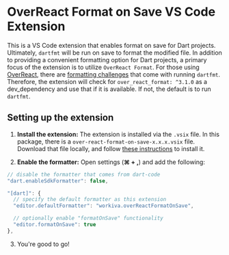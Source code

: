 # OverReact Format on Save VS Code Extension
This is a VS Code extension that enables format on save for Dart projects. Ultimately, `dartfmt` will be run on save to format the modified file. In addition to providing a convenient formatting option for Dart projects, a primary focus of the extension is to utilize `OverReact Format`. For those using [OverReact](https://github.com/Workiva/over_react), there are [formatting challenges](https://github.com/Workiva/over_react#component-formatting) that come with running `dartfmt`. Therefore, the extension will check for `over_react_format: ^3.1.0` as a dev_dependency and use that if it is available. If not, the default is to run `dartfmt`.

## Setting up the extension
1. __Install the extension:__ The extension is installed via the `.vsix` file. In this package, there is a `over-react-format-on-save-x.x.x.vsix` file. Download that file locally, and follow [these instructions](https://code.visualstudio.com/api/working-with-extensions/publishing-extension#packaging-extensions) to install it.

2. __Enable the formatter:__ Open settings (__&#8984; + ,__) and add the following:
  
  ```js
  // disable the formatter that comes from dart-code
  "dart.enableSdkFormatter": false, 

  "[dart]": {
    // specify the default formatter as this extension
    "editor.defaultFormatter": "workiva.overReactFormatOnSave", 

    // optionally enable "formatOnSave" functionality
    "editor.formatOnSave": true 
  },
  ```

3. You're good to go!
